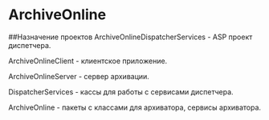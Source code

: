 # ArchiveOnline


##Назначение проектов
ArchiveOnlineDispatcherServices - ASP проект диспетчера.

ArchiveOnlineClient - клиентское приложение.

ArchiveOnlineServer - сервер архивации.

DispatcherServices - кассы для работы с сервисами диспетчера.

ArchiveOnline - пакеты с классами для архиватора, сервисы архиватора.


